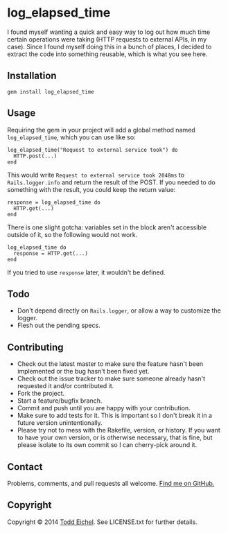 log_elapsed_time
========

I found myself wanting a quick and easy way to log out how much time certain operations were taking (HTTP requests to external APIs, in my case). Since I found myself doing this in a bunch of places, I decided to extract the code into something reusable, which is what you see here.


Installation
------------

    gem install log_elapsed_time


Usage
-----

Requiring the gem in your project will add a global method named `log_elapsed_time`, which you can use like so:

    log_elapsed_time("Request to external service took") do
      HTTP.post(...)
    end

This would write `Request to external service took 2048ms` to `Rails.logger.info` and return the result of the POST. If you needed to do something with the result, you could keep the return value:

    response = log_elapsed_time do
      HTTP.get(...)
    end

There is one slight gotcha: variables set in the block aren't accessible outside of it, so the following would not work.

    log_elapsed_time do
      response = HTTP.get(...)
    end

If you tried to use `response` later, it wouldn't be defined.


Todo
----

* Don't depend directly on `Rails.logger`, or allow a way to customize the logger.
* Flesh out the pending specs.

Contributing
------------

* Check out the latest master to make sure the feature hasn't been implemented or the bug hasn't been fixed yet.
* Check out the issue tracker to make sure someone already hasn't requested it and/or contributed it.
* Fork the project.
* Start a feature/bugfix branch.
* Commit and push until you are happy with your contribution.
* Make sure to add tests for it. This is important so I don't break it in a future version unintentionally.
* Please try not to mess with the Rakefile, version, or history. If you want to have your own version, or is otherwise necessary, that is fine, but please isolate to its own commit so I can cherry-pick around it.


Contact
-------

Problems, comments, and pull requests all welcome. [Find me on GitHub.](http://github.com/tfe/)


Copyright
---------

Copyright © 2014 [Todd Eichel](http://toddeichel.com/). See LICENSE.txt for further details.
